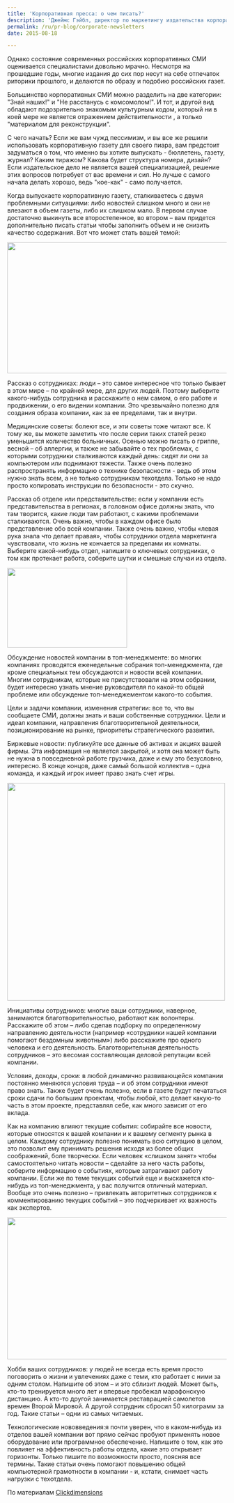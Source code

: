 ```yaml
---
title: 'Корпоративная пресса: о чем писать?'
description: 'Джеймс Гэйбл, директор по маркетингу издательства корпоративной прессы Petersen Custom Publishing, считает что «корпоративный журнал предоставляет вам возможность доставить свое маркетинговое послание до потребителя в контексте, который вы считаете идеальным". Другие эксперты также соглашаются, что корпоративная пресса - один из мощнейших инструментов пиара.'
permalink: /ru/pr-blog/corporate-newsletters
date: 2015-08-18

---
```


Однако состояние современных российских корпоративных СМИ оценивается специалистами довольно мрачно. Несмотря на прошедшие годы, многие издания до сих пор несут на себе отпечаток риторики прошлого, и делаются по образу и подобию российских газет.

Большинство корпоративных СМИ можно разделить на две категории: "Знай наших!" и "Не расстанусь с комсомолом!". И тот, и другой вид обладают подозрительно знакомым культурным кодом, который ни в коей мере не является отражением действительности , а только "материалом для реконструкции".

С чего начать? Если же вам чужд пессимизм, и вы все же решили использовать корпоративную газету для своего пиара, вам предстоит задуматься о том, что именно вы хотите выпускать - бюллетень, газету, журнал? Каким тиражом? Какова будет структура номера, дизайн? Если издательское дело не является вашей специализацией, решение этих вопросов потребует от вас времени и сил. Но лучше с самого начала делать хорошо, ведь "кое-как" - само получается.

Когда выпускаете корпоративную газету, сталкиваетесь с двумя проблемными ситуациями: либо новостей слишком много и они не влезают в объем газеты, либо их слишком мало. В первом случае достаточно выкинуть все второстепенное, во втором – вам придется дополнительно писать статьи чтобы заполнить объем и не снизить качество содержания. Вот что может стать вашей темой:

<img src="{{ site.assets }}/upload/people-307088_640.png" alt="" class="post__img" width="580" height="301">

Рассказ о сотрудниках: люди – это самое интересное что только бывает в этом мире – по крайней мере, для других людей. Поэтому выберите какого-нибудь сотрудника и расскажите о нем самом, о его работе и продвижении, о его видении компании. Это чрезвычайно полезно для создания образа компании, как за ее пределами, так и внутри.

Медицинские советы: болеют все, и эти советы тоже читают все. К тому же, вы можете заметить что после серии таких статей резко уменьшится количество больничных. Осенью можно писать о гриппе, весной – об аллергии, и также не забывайте о тех проблемах, с которыми сотрудники сталкиваются каждый день: сидят ли они за компьютером или поднимают тяжести. Также очень полезно распространять информацию о технике безопасности - ведь об этом нужно знать всем, а не только сотрудникам техотдела. Только не надо просто копировать инструкции по безопасности - это скучно.

Рассказ об отделе или представительстве: если у компании есть представительства в регионах, в головном офисе должны знать, что там творится, какие люди там работают, с какими проблемами сталкиваются. Очень важно, чтобы в каждом офисе было представление обо всей компании. Также очень важно, чтобы «левая рука знала что делает правая», чтобы сотрудники отдела маркетинга чувствовали, что жизнь не кончается за пределами их комнаты. Выберите какой-нибудь отдел, напишите о ключевых сотрудниках, о том как протекает работа, соберите шутки и смешные случаи из отдела.

<span class="inline inline-left"><img src="{{ site.assets }}/upload/images%20(1)_2.jpg" alt="" class="post__img" width="275" height="183"></span>

Обсуждение новостей компании в топ-менеджменте: во многих компаниях проводятся еженедельные собрания топ-менеджмента, где кроме специальных тем обсуждаются и новости всей компании. Многим сотрудникам, которые не присутствовали на этом собрании, будет интересно узнать мнение руководителя по какой-то общей проблеме или обсуждение топ-менеджементом какого-то события.

Цели и задачи компании, изменения стратегии: все то, что вы сообщаете СМИ, должны знать и ваши собственные сотрудники. Цели и идеал компании, направления благотворительной деятельноси, позиционирование на рынке, приоритеты стратегического развития.

Биржевые новости: публикуйте все данные об активах и акциях вашей фирмы. Эта информация не является закрытой, и хотя она может быть не нужна в повседневной работе грузчика, даже и ему это безусловно, интересно. В конце концов, даже самый большой коллектив – одна команда, и каждый игрок имеет право знать счет игры.

<img src="{{ site.assets }}/upload/5693120074_911a38893e.jpg" alt="" class="post__img" width="500" height="500">

Инициативы сотрудников: многие ваши сотрудники, наверное, занимаются благотворительностью, работают как волонтеры. Расскажите об этом – либо сделав подборку по определенному направлению деятельности (например «сотрудники нашей компании помогают бездомным животным») либо расскажите про одного человека и его деятельность. Благотворительная деятельность сотрудников – это весомая составляющая деловой репутации всей компании.

Условия, доходы, сроки: в любой динамично развивающейся компании постоянно меняются условия труда – и об этом сотрудники имеют право знать. Также будет очень полезно, если в газете будут печататься сроки сдачи по большим проектам, чтобы любой, кто делает какую-то часть в этом проекте, представлял себе, как много зависит от его вклада.

Как на компанию влияют текущие события: собирайте все новости, которые относятся к вашей компании и к вашему сегменту рынка в целом. Каждому сотруднику полезно понимать всю ситуацию в целом, это позволит ему принимать решения исходя из более общих соображений, боле творчески. Если человек «слишком занят» чтобы самостоятельно читать новости – сделайте за него часть работы, соберите информацию о событиях, которые затрагивают работу компании. Если же по теме текущих событий еще и выскажется кто-нибудь из топ-менеджмента, у вас получится отличный материал. Вообще это очень полезно – привлекать авторитетных сотрудников к комментированию текущих событий – это подчеркивает их важность как экспертов.

<img src="{{ site.assets }}/upload/A-1J_Skyraider_Sock_It_To_&apos;Em.jpg" alt="" class="post__img" width="580" height="326">

Хобби ваших сотрудников: у людей не всегда есть время просто поговорить о жизни и увлечениях даже с теми, кто работает с ними за одним столом. Напишите об этом – и это сблизит людей. Может быть, кто-то тренируется много лет и впервые пробежал марафонскую дистанцию. А кто-то другой занимается реставрацией самолетов времен Второй Мировой. А другой сотрудник сбросил 50 килограмм за год. Такие статьи – одни из самых читаемых.

Технологические нововведения:я почти уверен, что в каком-нибудь из отделов вашей компании вот прямо сейчас пробуют применять новое оборудование или программное обеспечение. Напишите о том, как это повлияет на эффективность работы отдела, какие это открывает горизонты. Только пишите по возможности просто, поясняя все термины. Такие статьи очень помогают повышению общей компьютерной грамотности в компании - и, кстати, снимает часть нагрузки с техотдела.

По материалам <a href="https://blog.clickdimensions.com/2015/02/tips-and-tricks-for-a-successful-newsletter.html">Clickdimensions</a>

